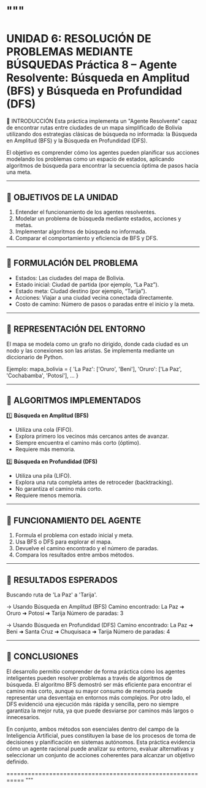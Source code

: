 """
===========================================================
UNIDAD 6: RESOLUCIÓN DE PROBLEMAS MEDIANTE BÚSQUEDAS
Práctica 8 – Agente Resolvente: Búsqueda en Amplitud (BFS) 
y Búsqueda en Profundidad (DFS)
===========================================================

📘 INTRODUCCIÓN
Esta práctica implementa un "Agente Resolvente" capaz de encontrar rutas entre ciudades 
de un mapa simplificado de Bolivia utilizando dos estrategias clásicas de búsqueda 
no informada: la Búsqueda en Amplitud (BFS) y la Búsqueda en Profundidad (DFS).

El objetivo es comprender cómo los agentes pueden planificar sus acciones 
modelando los problemas como un espacio de estados, aplicando algoritmos de búsqueda 
para encontrar la secuencia óptima de pasos hacia una meta.

-----------------------------------------------------------
🔹 OBJETIVOS DE LA UNIDAD
-----------------------------------------------------------
1. Entender el funcionamiento de los agentes resolventes.
2. Modelar un problema de búsqueda mediante estados, acciones y metas.
3. Implementar algoritmos de búsqueda no informada.
4. Comparar el comportamiento y eficiencia de BFS y DFS.

-----------------------------------------------------------
🔹 FORMULACIÓN DEL PROBLEMA
-----------------------------------------------------------
- Estados: Las ciudades del mapa de Bolivia.
- Estado inicial: Ciudad de partida (por ejemplo, “La Paz”).
- Estado meta: Ciudad destino (por ejemplo, “Tarija”).
- Acciones: Viajar a una ciudad vecina conectada directamente.
- Costo de camino: Número de pasos o paradas entre el inicio y la meta.

-----------------------------------------------------------
🔹 REPRESENTACIÓN DEL ENTORNO
-----------------------------------------------------------
El mapa se modela como un grafo no dirigido, donde cada ciudad es un nodo 
y las conexiones son las aristas. Se implementa mediante un diccionario de Python.

Ejemplo:
mapa_bolivia = {
    'La Paz': ['Oruro', 'Beni'],
    'Oruro': ['La Paz', 'Cochabamba', 'Potosí'],
    ...
}

-----------------------------------------------------------
🔹 ALGORITMOS IMPLEMENTADOS
-----------------------------------------------------------

1️⃣ **Búsqueda en Amplitud (BFS)**
   - Utiliza una cola (FIFO).
   - Explora primero los vecinos más cercanos antes de avanzar.
   - Siempre encuentra el camino más corto (óptimo).
   - Requiere más memoria.

2️⃣ **Búsqueda en Profundidad (DFS)**
   - Utiliza una pila (LIFO).
   - Explora una ruta completa antes de retroceder (backtracking).
   - No garantiza el camino más corto.
   - Requiere menos memoria.

-----------------------------------------------------------
🔹 FUNCIONAMIENTO DEL AGENTE
-----------------------------------------------------------
1. Formula el problema con estado inicial y meta.
2. Usa BFS o DFS para explorar el mapa.
3. Devuelve el camino encontrado y el número de paradas.
4. Compara los resultados entre ambos métodos.

-----------------------------------------------------------
🔹 RESULTADOS ESPERADOS
-----------------------------------------------------------
Buscando ruta de 'La Paz' a 'Tarija'.

→ Usando Búsqueda en Amplitud (BFS)
Camino encontrado: La Paz ➜ Oruro ➜ Potosí ➜ Tarija
Número de paradas: 3

→ Usando Búsqueda en Profundidad (DFS)
Camino encontrado: La Paz ➜ Beni ➜ Santa Cruz ➜ Chuquisaca ➜ Tarija
Número de paradas: 4

-----------------------------------------------------------
🔹 CONCLUSIONES
-----------------------------------------------------------
El desarrollo permitio comprender de forma práctica cómo los agentes inteligentes pueden resolver problemas a través de algoritmos de búsqueda.
El algoritmo BFS demostró ser más eficiente para encontrar el camino más corto, aunque su mayor consumo de memoria puede representar una desventaja en entornos más complejos.
Por otro lado, el DFS evidenció una ejecución más rápida y sencilla, pero no siempre garantiza la mejor ruta, ya que puede desviarse por caminos más largos o innecesarios.

En conjunto, ambos métodos son esenciales dentro del campo de la Inteligencia Artificial, pues constituyen la base de los procesos de toma de decisiones y planificación en sistemas autónomos.
Esta práctica evidencia cómo un agente racional puede analizar su entorno, evaluar alternativas y seleccionar un conjunto de acciones coherentes para alcanzar un objetivo definido.


===========================================================
"""
